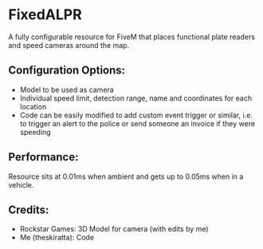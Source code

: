 # FixedALPR
A fully configurable resource for FiveM that places functional plate readers and speed cameras around the map.

## Configuration Options:
- Model to be used as camera
- Individual speed limit, detection range, name and coordinates for each location
- Code can be easily modified to add custom event trigger or similar, i.e. to trigger an alert to the police or send someone an invoice if they were speeding

## Performance:
Resource sits at 0.01ms when ambient and gets up to 0.05ms when in a vehicle.

## Credits:
- Rockstar Games: 3D Model for camera (with edits by me)
- Me (theskiratta): Code